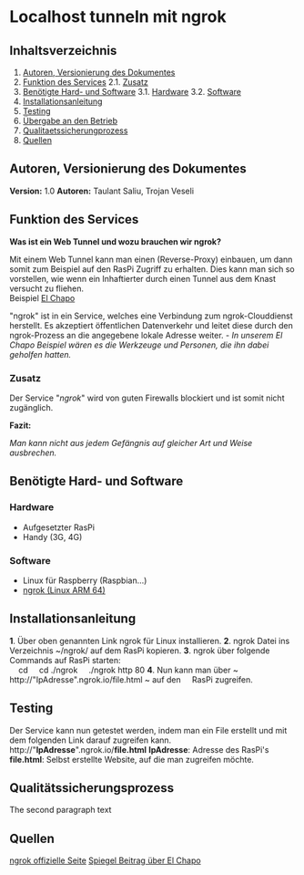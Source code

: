 # Localhost tunneln mit ngrok

## Inhaltsverzeichnis
1. [Autoren, Versionierung des Dokumentes](#autoren)
2. [Funktion des Services](#funktion)
	2.1. [Zusatz](#zusatz)
3. [Benötigte Hard- und Software](#ware)
	3.1. [Hardware](#hardware)
	3.2. [Software](#software)
4. [Installationsanleitung](#anleitung)
5. [Testing](#testing)
6. [Übergabe an den Betrieb](#übergabe)
7. [Qualitaetssicherungprozess](#quali)
8. [Quellen](#quellen)

## Autoren, Versionierung des Dokumentes <a name="autoren"></a>
**Version:** 1.0
**Autoren:** Taulant Saliu, Trojan Veseli



## Funktion des Services <a name="funktion"></a>
**Was ist ein Web Tunnel und wozu brauchen wir ngrok?**

Mit einem Web Tunnel kann man einen (Reverse-Proxy) einbauen, um dann somit zum Beispiel auf den RasPi Zugriff zu erhalten. Dies kann man sich so vorstellen, wie wenn ein Inhaftierter durch einen Tunnel aus dem Knast versucht zu fliehen.<br> Beispiel [El Chapo](https://www.spiegel.de/panorama/justiz/joaquin-guzman-el-chapo-floh-durch-diesen-tunnel-a-1043339.html)

"ngrok" ist in ein Service, welches eine Verbindung zum ngrok-Clouddienst herstellt. Es akzeptiert öffentlichen Datenverkehr und leitet diese durch den ngrok-Prozess an die angegebene lokale Adresse weiter. - *In unserem El Chapo Beispiel wären es die Werkzeuge und Personen, die ihn dabei geholfen hatten.*


### Zusatz<a name="zusatz"></a>
Der Service "*ngrok*" wird von guten Firewalls blockiert und ist somit nicht zugänglich.

**Fazit:** 

*Man kann nicht aus jedem Gefängnis auf gleicher Art und Weise ausbrechen.*

## Benötigte Hard- und Software <a name="ware"></a>

### Hardware<a name="hardware"></a>
- Aufgesetzter RasPi
- Handy (3G, 4G)

### Software<a name="software"></a>
- Linux für Raspberry (Raspbian...)
- [ngrok (Linux ARM 64)]([https://ngrok.com/download](https://ngrok.com/download))




## Installationsanleitung <a name="anleitung"></a>
**1**. Über oben genannten Link ngrok für Linux installieren.
**2**. ngrok Datei ins Verzeichnis ~/ngrok/ auf dem RasPi kopieren.
**3**. ngrok über folgende Commands auf RasPi starten:<br> &nbsp;&nbsp;&nbsp;&nbsp;cd
&nbsp; &nbsp;&nbsp;cd ./ngrok
&nbsp;&nbsp;&nbsp;&nbsp;./ngrok http 80
**4**. Nun kann man über ~ http://"IpAdresse".ngrok.io/file.html ~ auf den &nbsp;&nbsp;&nbsp;&nbsp;RasPi zugreifen.



## Testing<a name="testing"></a>
Der Service kann nun getestet werden, indem man ein File erstellt und mit dem folgenden Link darauf zugreifen kann.
http://"**IpAdresse**".ngrok.io/**file.html**
**IpAdresse**: Adresse des RasPi's
**file.html**: Selbst erstellte Website, auf die man zugreifen möchte.


## Qualitätssicherungsprozess <a name="quali"></a>
The second paragraph text

## Quellen<a name="quellen"></a>
[ngrok offizielle Seite](https://ngrok.com/)
[Spiegel Beitrag über El Chapo](https://www.spiegel.de/panorama/justiz/joaquin-guzman-el-chapo-floh-durch-diesen-tunnel-a-1043339.html)
<!--stackedit_data:
eyJoaXN0b3J5IjpbMTkxMTU1OTM4MiwyMTE5NTk5NzY0LDIwMD
Y2MDMyNjksMTA3ODE5ODg5OSwxNTM1ODM2MDYyLDk4MjA1MDE2
MCwtMjA1MDQyNTI1NiwxOTE1NTc5NjkwLDcyODQzOTc1MSwxNz
A1MTc2NDE2LC0xMjEyNjE4MzA4LC0xOTM4Nzc5MTUwLC0xMDM3
ODUzNjgzLC04MDQ4NjIxOTcsMTk1MDUwODc5OCwzNzUxNjI1Nz
IsMzk2MTg0MjA1LDIyNDk2MjAsLTIwODg3NDY2MTIsOTEyMTQ1
MjEwXX0=
-->